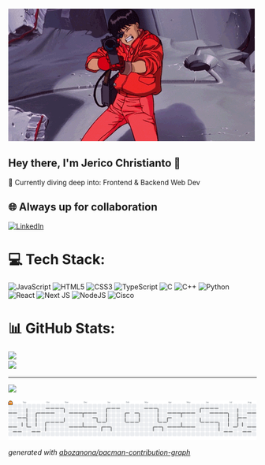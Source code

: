 ![](https://github.com/jerico-c/jerico-c/blob/main/profile.gif)

## Hey there, I'm Jerico Christianto 👋 
🔌 Currently diving deep into:
Frontend & Backend Web Dev

## 🌐 Always up for collaboration
[![LinkedIn](https://img.shields.io/badge/LinkedIn-%230077B5.svg?logo=linkedin&logoColor=white)](https://linkedin.com/in/https://www.linkedin.com/in/jerico-christianto) 

# 💻 Tech Stack:
![JavaScript](https://img.shields.io/badge/javascript-%23323330.svg?style=for-the-badge&logo=javascript&logoColor=%23F7DF1E) ![HTML5](https://img.shields.io/badge/html5-%23E34F26.svg?style=for-the-badge&logo=html5&logoColor=white) ![CSS3](https://img.shields.io/badge/css3-%231572B6.svg?style=for-the-badge&logo=css3&logoColor=white) ![TypeScript](https://img.shields.io/badge/typescript-%23007ACC.svg?style=for-the-badge&logo=typescript&logoColor=white) ![C](https://img.shields.io/badge/c-%2300599C.svg?style=for-the-badge&logo=c&logoColor=white) ![C++](https://img.shields.io/badge/c++-%2300599C.svg?style=for-the-badge&logo=c%2B%2B&logoColor=white) ![Python](https://img.shields.io/badge/python-3670A0?style=for-the-badge&logo=python&logoColor=ffdd54) ![React](https://img.shields.io/badge/react-%2320232a.svg?style=for-the-badge&logo=react&logoColor=%2361DAFB) ![Next JS](https://img.shields.io/badge/Next-black?style=for-the-badge&logo=next.js&logoColor=white) ![NodeJS](https://img.shields.io/badge/node.js-6DA55F?style=for-the-badge&logo=node.js&logoColor=white) ![Cisco](https://img.shields.io/badge/cisco-%23049fd9.svg?style=for-the-badge&logo=cisco&logoColor=black)
# 📊 GitHub Stats:
![](https://nirzak-streak-stats.vercel.app/?user=jerico-c&theme=ambient_gradient&hide_border=false)<br/>
![](https://github-readme-stats.vercel.app/api/top-langs/?username=jerico-c&theme=ambient_gradient&hide_border=false&include_all_commits=false&count_private=true&layout=compact)

---
[![](https://visitcount.itsvg.in/api?id=jerico-c&icon=0&color=0)](https://visitcount.itsvg.in)

<picture>
  <source media="(prefers-color-scheme: dark)" srcset="https://raw.githubusercontent.com/jerico-c/jerico-c/output/pacman-contribution-graph-dark.svg">
  <source media="(prefers-color-scheme: light)" srcset="https://raw.githubusercontent.com/jerico-c/jerico-c/output/pacman-contribution-graph.svg">
  <img alt="pacman contribution graph" src="https://raw.githubusercontent.com/jerico-c/jerico-c/output/pacman-contribution-graph.svg">
</picture>

_generated with [abozanona/pacman-contribution-graph](https://abozanona.github.io/pacman-contribution-graph/)_

<!-- Proudly created with GPRM ( https://gprm.itsvg.in ) -->
